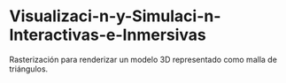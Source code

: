# Visualizaci-n-y-Simulaci-n-Interactivas-e-Inmersivas
Rasterización para renderizar un modelo 3D representado como malla de triángulos.

